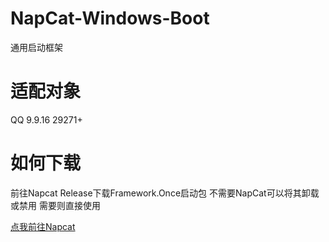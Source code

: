 # NapCat-Windows-Boot
通用启动框架

# 适配对象
QQ 9.9.16 29271+

# 如何下载
前往Napcat Release下载Framework.Once启动包 不需要NapCat可以将其卸载或禁用 需要则直接使用

[点我前往Napcat](https://github.com/NapNeko/NapCatQQ)
